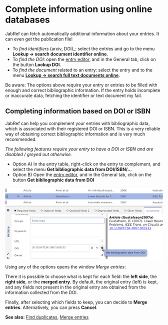 # Complete information using online databases

JabRef can fetch automatically additional information about your entries. It can even get the publication file!​

* To _find identifiers_ (arxiv, DOI)\_: select the entries and go to the menu **Lookup → search document identifier online**.​
* To _find the DOI_: open the [entry editor](../advanced/entryeditor/), and in the General tab, click on the button **Lookup DOI**.
* To _find the document_ related to an entry: select the entry and to the menu [**Lookup → search full text documents online**](../collect/add-pdfs-to-an-entry.md).​

Be aware: The options above require your entry or entries to be filled with enough and correct bibliographic information. If the entry holds incomplete or inaccurate data, fetching the identifier or text document my fail.

## Completing information based on DOI or ISBN

JabRef can help you complement your entries with bibliographic data, which is associated with their registered DOI or ISBN. This is a very reliable way of obtaining correct bibliographic information and is very much recommended.

_The following features require your entry to have a DOI or ISBN and are disabled / greyed out otherwise._

* Option A) In the entry table, right-click on the entry to complement, and select the menu **Get bibliographic data from DOI/ISBN/...**
* Option B) Open the [entry editor](../advanced/entryeditor/), and in the General tab, click on the button **Get bibliographic data from DOI**

![](<../.gitbook/assets/getdoi-entryeditor-jabref5.2.png>)

Using any of the options opens the window _Merge entries_:

There it is possible to choose what is kept for each field: the **left side**, the **right side**, or the **merged entry**. By default, the original entry (left) is kept, and any fields not present in the original entry are obtained from the information collected from the DOI.

Finally, after selecting which fields to keep, you can decide to **Merge entries**. Alternatively, you can press **Cancel**.

**See also:** [Find duplicates](findduplicates.md), [Merge entries](mergeentries.md)
